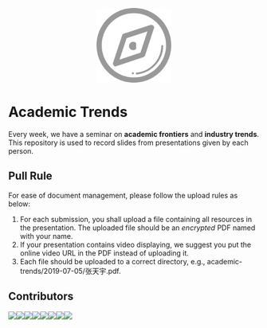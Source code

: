 <p align="center">
	<img width="150" height="150" src="icon.png" alt="logo">
</p>

# Academic Trends
Every week, we have a seminar on **academic frontiers** and **industry trends**. This repository is used to record slides from presentations given by each person. 

## Pull Rule 
For ease of document management, please follow the upload rules as below: 
1. For each submission, you shall upload a file containing all resources in the presentation. The uploaded file should be an *encrypted* PDF named with your name. 
2. If your presentation contains video displaying, we suggest you put the online video URL in the PDF instead of uploading it. 
3. Each file should be uploaded to a correct directory, e.g., academic-trends/2019-07-05/张天宇.pdf. 

## Contributors

[![](https://sourcerer.io/fame/ztygalaxy/ztygalaxy/academic-trends/images/0)](https://sourcerer.io/fame/ztygalaxy/ztygalaxy/academic-trends/links/0)[![](https://sourcerer.io/fame/ztygalaxy/ztygalaxy/academic-trends/images/1)](https://sourcerer.io/fame/ztygalaxy/ztygalaxy/academic-trends/links/1)[![](https://sourcerer.io/fame/ztygalaxy/ztygalaxy/academic-trends/images/2)](https://sourcerer.io/fame/ztygalaxy/ztygalaxy/academic-trends/links/2)[![](https://sourcerer.io/fame/ztygalaxy/ztygalaxy/academic-trends/images/3)](https://sourcerer.io/fame/ztygalaxy/ztygalaxy/academic-trends/links/3)[![](https://sourcerer.io/fame/ztygalaxy/ztygalaxy/academic-trends/images/4)](https://sourcerer.io/fame/ztygalaxy/ztygalaxy/academic-trends/links/4)[![](https://sourcerer.io/fame/ztygalaxy/ztygalaxy/academic-trends/images/5)](https://sourcerer.io/fame/ztygalaxy/ztygalaxy/academic-trends/links/5)[![](https://sourcerer.io/fame/ztygalaxy/ztygalaxy/academic-trends/images/6)](https://sourcerer.io/fame/ztygalaxy/ztygalaxy/academic-trends/links/6)[![](https://sourcerer.io/fame/ztygalaxy/ztygalaxy/academic-trends/images/7)](https://sourcerer.io/fame/ztygalaxy/ztygalaxy/academic-trends/links/7)
